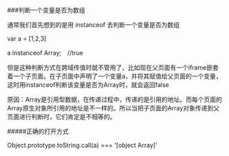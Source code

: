 ###判断一个变量是否为数组


通常我们首先想到的是用 instanceof 去判断一个变量是否为数组

var a = [1,2,3]

a instanceof Array;　//true

但是这种判断方式在跨域传值时就不管用了，比如现在父页面有一个iframe嵌套着一个子页面。在子页面中声明了一个变量a，并将其赋值给父页面的一个变量，这时用instanceof判断该变量是否为Array时，就会返回false

原因：Array是引用型数据，在传递过程中，传递的是引用的地址。而每个页面的Array原生对象所引用的地址是不一样的。所以当把子页面的Array对象传递到父页面进行判断时，它们肯定是不相等的。

#####正确的打开方式

Object.prototype.toString.call(a) === '[object Array]'
